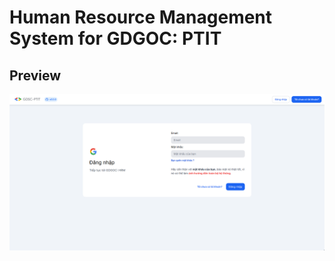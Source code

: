 # Human Resource Management System for GDGOC: PTIT

## Preview
![Preview Login Screen](image/preview_login_screen.png)